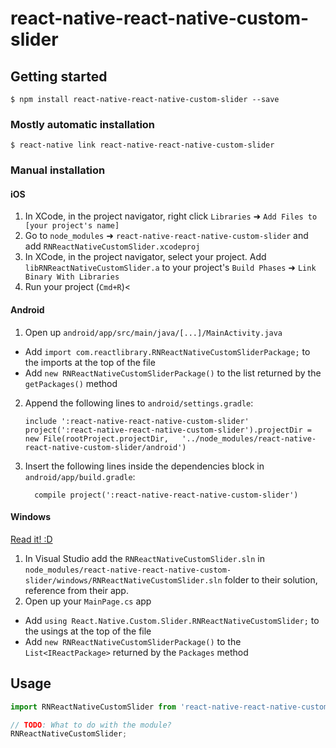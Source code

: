 
# react-native-react-native-custom-slider

## Getting started

`$ npm install react-native-react-native-custom-slider --save`

### Mostly automatic installation

`$ react-native link react-native-react-native-custom-slider`

### Manual installation


#### iOS

1. In XCode, in the project navigator, right click `Libraries` ➜ `Add Files to [your project's name]`
2. Go to `node_modules` ➜ `react-native-react-native-custom-slider` and add `RNReactNativeCustomSlider.xcodeproj`
3. In XCode, in the project navigator, select your project. Add `libRNReactNativeCustomSlider.a` to your project's `Build Phases` ➜ `Link Binary With Libraries`
4. Run your project (`Cmd+R`)<

#### Android

1. Open up `android/app/src/main/java/[...]/MainActivity.java`
  - Add `import com.reactlibrary.RNReactNativeCustomSliderPackage;` to the imports at the top of the file
  - Add `new RNReactNativeCustomSliderPackage()` to the list returned by the `getPackages()` method
2. Append the following lines to `android/settings.gradle`:
  	```
  	include ':react-native-react-native-custom-slider'
  	project(':react-native-react-native-custom-slider').projectDir = new File(rootProject.projectDir, 	'../node_modules/react-native-react-native-custom-slider/android')
  	```
3. Insert the following lines inside the dependencies block in `android/app/build.gradle`:
  	```
      compile project(':react-native-react-native-custom-slider')
  	```

#### Windows
[Read it! :D](https://github.com/ReactWindows/react-native)

1. In Visual Studio add the `RNReactNativeCustomSlider.sln` in `node_modules/react-native-react-native-custom-slider/windows/RNReactNativeCustomSlider.sln` folder to their solution, reference from their app.
2. Open up your `MainPage.cs` app
  - Add `using React.Native.Custom.Slider.RNReactNativeCustomSlider;` to the usings at the top of the file
  - Add `new RNReactNativeCustomSliderPackage()` to the `List<IReactPackage>` returned by the `Packages` method


## Usage
```javascript
import RNReactNativeCustomSlider from 'react-native-react-native-custom-slider';

// TODO: What to do with the module?
RNReactNativeCustomSlider;
```
  